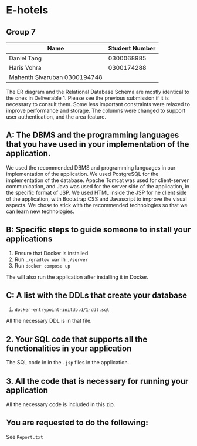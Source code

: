 # E-hotels

## Group 7

| Name | Student Number |
| --- | --- |
| Daniel Tang | 0300068985 |
| Haris Vohra | 0300174288 |
| Mahenth Sivaruban 0300194748 |

The ER diagram and the Relational Database Schema are mostly identical to the ones in Deliverable 1.
Please see the previous submission if it is necessary to consult them.
Some less important constraints were relaxed to improve performance and storage.
The columns were changed to support user authentication, and the area feature.

## A: The DBMS and the programming languages that you have used in your implementation of the application.

We used the recommended DBMS and programming languages in our implementation of the application.
We used PostgreSQL for the implementation of the database.
Apache Tomcat was used for client-server communication, and Java was used for the server side of the application, in the specific format of JSP.
We used HTML inside the JSP for he client side of the application, with Bootstrap CSS and Javascript to improve the visual aspects.
We chose to stick with the recommended technologies so that we can learn new technologies.

## B: Specific steps to guide someone to install your applications

1. Ensure that Docker is installed
2. Run `./gradlew war` in `./server`
3. Run `docker compose up`

The will also run the application after installing it in Docker.

## C: A list with the DDLs that create your database

1. `docker-entrypoint-initdb.d/1-ddl.sql`

All the necessary DDL is in that file.

## 2. Your SQL code that supports all the functionalities in your application

The SQL code in in the `.jsp` files in the application.

## 3. All the code that is necessary for running your application

All the necessary code is included in this zip.

## You are requested to do the following:

See `Report.txt`

